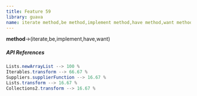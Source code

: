 ```yaml
---
title: Feature 59
library: guava
name: iterate method,be method,implement method,have method,want method
---
```


**method**->(iterate,be,implement,have,want)

##### API References

```java
Lists.newArrayList --> 100 %
Iterables.transform --> 66.67 %
Suppliers.supplierFunction --> 16.67 %
Lists.transform --> 16.67 %
Collections2.transform --> 16.67 %
```
